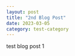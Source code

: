 ```yaml
---
layout: post
title: "2nd Blog Post"
date: 2023-03-05
category: test-category
---
```


test blog post 1
